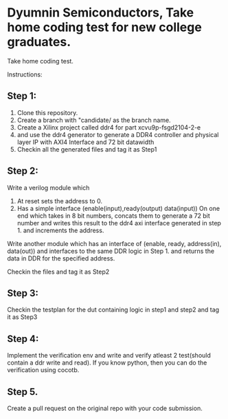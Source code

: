 # Dyumnin Semiconductors, Take home coding test for new college graduates.
Take home coding test.

Instructions:
## Step 1:
1. Clone this repository.
2. Create a branch with "candidate/<your name> as the branch name.
3. Create a Xilinx project called ddr4 for part xcvu9p-fsgd2104-2-e
4. and use the ddr4 generator to generate a DDR4 controller and physical layer IP with AXI4 Interface and 72 bit datawidth
5. Checkin all the generated files and tag it as Step1

## Step 2:
 
 Write a verilog module which 
 1. At reset sets the address to 0.
 2. Has a simple interface (enable(input),ready(output) data(input)) On one end which  takes in 8 bit numbers, concats them to generate a 72 bit number and writes this result to the ddr4 axi interface generated in step 1. and increments the address.
 
 Write another module which has an interface of (enable, ready, address(in), data(out)) and interfaces to the same DDR logic in Step 1. and returns the data in DDR for the specified address.

Checkin the files and tag it as Step2
## Step 3:
Checkin the testplan for the dut containing logic in step1 and step2 and tag it as Step3

## Step 4:

Implement the verification env and write and verify atleast 2 test(should contain a ddr write and read).
If you know python, then you can do the verification using cocotb.

## Step 5.

Create a pull request on the original repo with your code submission.

